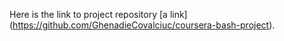 Here is the link to project repository [a link] (https://github.com/GhenadieCovalciuc/coursera-bash-project).

